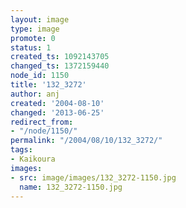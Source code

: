 ```yaml
---
layout: image
type: image
promote: 0
status: 1
created_ts: 1092143705
changed_ts: 1372159440
node_id: 1150
title: '132_3272'
author: anj
created: '2004-08-10'
changed: '2013-06-25'
redirect_from:
- "/node/1150/"
permalink: "/2004/08/10/132_3272/"
tags:
- Kaikoura
images:
- src: image/images/132_3272-1150.jpg
  name: 132_3272-1150.jpg
---
```


